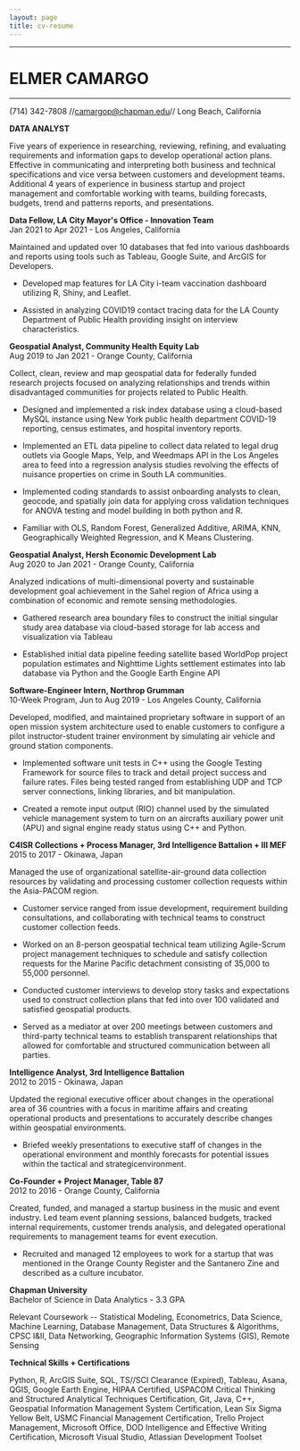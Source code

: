 ```yaml
---
layout: page
title: cv-resume
---
```



---
# ELMER CAMARGO
---

(714) 342-7808 //[camargop@chapman.edu](mailto:camargop@chapman.edu)// Long Beach, California

**DATA ANALYST**

Five years of experience in researching, reviewing, refining, and evaluating requirements and information gaps to develop operational action plans. Effective in communicating and interpreting both business and technical specifications and vice versa between customers and development teams. Additional 4 years of experience in business startup and project management and comfortable working with teams, building forecasts, budgets, trend and patterns reports, and presentations.

**Data Fellow,  LA City Mayor's Office - Innovation Team**        
Jan 2021 to Apr 2021 - Los Angeles, California

Maintained and updated over 10 databases that fed into various dashboards and reports using tools such as Tableau, Google Suite, and ArcGIS for Developers.
<ul>
<li>
Developed map features for LA City i-team vaccination dashboard utilizing R, Shiny, and Leaflet.
</li>
</ul>

<ul>
<li>
Assisted in analyzing COVID19 contact tracing data for the LA County Department of Public Health providing insight on interview characteristics.
</li>
</ul>

**Geospatial Analyst,  Community Health Equity Lab**        
Aug 2019 to Jan 2021 - Orange County, California

Collect, clean, review and map geospatial data for federally funded research projects focused on analyzing relationships and trends within disadvantaged communities for projects related to Public Health.

<ul>
<li>
Designed and implemented a risk index database using a cloud-based MySQL instance using New York public health department COVID-19 reporting, census estimates, and hospital inventory reports.
</li>
</ul>

<ul>
<li>
Implemented an ETL data pipeline to collect data related to legal drug outlets via Google Maps, Yelp, and Weedmaps API in the Los Angeles area to feed into a regression analysis studies revolving the effects of nuisance properties on crime in South LA communities.
</li>
</ul>

<ul>
<li>
Implemented coding standards to assist onboarding analysts to clean, geocode, and spatially join data for applying cross validation techniques for ANOVA testing and model building in both python and R.
</li>
</ul>

<ul>
<li>
Familiar with OLS, Random Forest, Generalized Additive, ARIMA, KNN, Geographically Weighted Regression, and K Means Clustering.
</li>
</ul>

**Geospatial Analyst,  Hersh Economic Development Lab**        
Aug 2020 to Jan 2021 - Orange County, California

Analyzed indications of multi-dimensional poverty and sustainable development goal achievement in the Sahel region of Africa using a combination of economic and remote sensing methodologies.
<ul>
<li>
Gathered research area boundary files to construct the initial singular study area database via cloud-based storage for lab access and visualization via Tableau
</li>
</ul>

<ul>
<li>
Established initial data pipeline feeding satellite based WorldPop project population estimates and Nighttime Lights settlement estimates into lab database via Python and the Google Earth Engine API
</li>
</ul>

**Software-Engineer Intern, Northrop Grumman**  \
10-Week Program, Jun to Aug 2019 - Los Angeles County, California

Developed, modified, and maintained proprietary software in support of an open mission system architecture used to enable customers to configure a pilot instructor-student trainer environment by simulating air vehicle and ground station components.

<ul>
<li>
Implemented software unit tests in C++ using the Google Testing Framework for source files to track and detail project success and failure rates. Files being tested ranged from establishing UDP and TCP server connections, linking libraries, and bit manipulation.
</li>
</ul>

<ul>
<li>
Created a remote input output (RIO) channel used by the simulated vehicle management system to turn on an aircrafts auxiliary power unit (APU) and signal engine ready status using C++ and Python.
</li>
</ul>

**C4ISR Collections + Process Manager, 3rd Intelligence Battalion + III MEF**  \
2015 to 2017 - Okinawa, Japan

Managed the use of organizational satellite-air-ground data collection resources by validating and processing customer collection requests within the Asia-PACOM region. 

<ul>
<li>
Customer service ranged from issue development, requirement building consultations, and collaborating with technical teams to construct customer collection feeds.
</li>
</ul>

<ul>
<li>
Worked on an 8-person geospatial technical team utilizing Agile-Scrum project management techniques to schedule and satisfy collection requests for the Marine Pacific detachment consisting of 35,000 to 55,000 personnel.
</li>
</ul>

<ul>
<li>
Conducted customer interviews to develop story tasks and expectations used to construct collection plans that fed into over 100 validated and satisfied geospatial products.
</li>
</ul>

<ul>
<li>
Served as a mediator at over 200 meetings between customers and third-party technical teams to establish transparent relationships that allowed for comfortable and structured communication between all parties.
</li>
</ul>

**Intelligence Analyst, 3rd Intelligence Battalion**  \
2012 to 2015 - Okinawa, Japan

Updated the regional executive officer about changes in the operational area of 36 countries with a focus in maritime affairs and creating operational products and presentations to accurately describe changes within geospatial environments.

<ul>
<li>
Briefed weekly presentations to executive staff of changes in the operational environment and monthly forecasts for potential issues within the tactical and strategicenvironment.
</li>
</ul>

**Co-Founder + Project Manager, Table 87**  \
2012 to 2016 - Orange County, California

Created, funded, and managed a startup business in the music and event industry. Led team event planning sessions, balanced budgets, tracked internal requirements, customer trends analysis, and delegated operational requirements to management teams for event execution.

<ul>
<li>
Recruited and managed 12 employees to work for a startup that was mentioned in the Orange County Register and the Santanero Zine and described as a culture incubator.
</li>
</ul>

**Chapman University**  \
Bachelor of Science in Data Analytics - 3.3 GPA

Relevant Coursework -- Statistical Modeling, Econometrics, Data Science, Machine Learning, Database Management, Data Structures & Algorithms, CPSC I&II, Data Networking, Geographic Information Systems (GIS), Remote Sensing

**Technical Skills + Certifications**

Python, R, ArcGIS Suite, SQL, TS//SCI Clearance (Expired), Tableau, Asana, QGIS, Google Earth Engine, HIPAA Certified, USPACOM Critical Thinking and Structured Analytical Techniques Certification, Git, Java, C++, Geospatial Information Management System Certification, Lean Six Sigma Yellow Belt, USMC Financial Management Certification, Trello Project Management, Microsoft Office, DOD Intelligence and Effective Writing Certification, Microsoft Visual Studio, Atlassian Development Toolset

